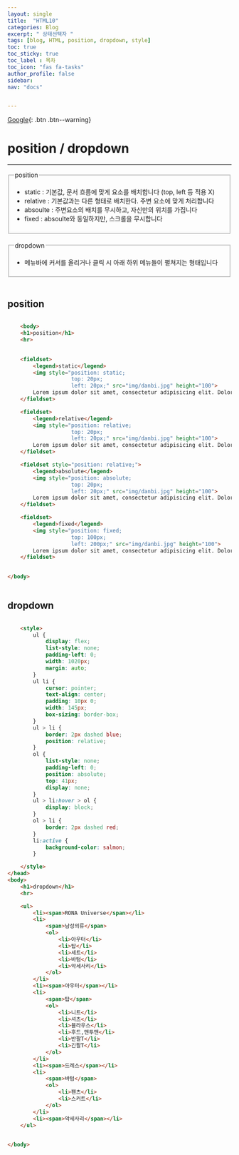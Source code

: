 ```yaml
---
layout: single
title:  "HTML10"
categories: Blog
excerpt: " 상태선택자 "
tags: [blog, HTML, position, dropdown, style]
toc: true
toc_sticky: true
toc_label : 목차
toc_icon: "fas fa-tasks"
author_profile: false
sidebar:
nav: "docs"


---
```

[Google](https://google.com){: .btn .btn--warning}


# position / dropdown

<hr>


<fieldset>
    <legend>position</legend>
    <ul>
        <li>static : 기본값, 문서 흐름에 맞게 요소를 배치합니다 (top, left 등 적용 X)</li>
        <li>relative : 기본값과는 다른 형태로 배치한다. 주변 요소에 맞게 처리합니다</li>
        <li>absoulte : 주변요소의 배치를 무시하고, 자신만의 위치를 가집니다</li>
        <li>fixed : absoulte와 동일하지만, 스크롤을 무시합니다</li>
    </ul>
</fieldset>
<br>
<fieldset>
    <legend>dropdown</legend>
    <ul>
        <li>
             메뉴바에 커서를 올리거나 클릭 시 아래 하위 메뉴들이 펼쳐지는 형태입니다
        </li>
    </ul>
</fieldset>
<br>


## position

```html

    <body>
    <h1>position</h1>
    <hr>
    

    <fieldset>
        <legend>static</legend>
        <img style="position: static;
                    top: 20px;
                    left: 20px;" src="img/danbi.jpg" height="100">
        Lorem ipsum dolor sit amet, consectetur adipisicing elit. Doloribus accusamus distinctio totam  Eaque mollitia rem esse eius ex animi!
    </fieldset>

    <fieldset>
        <legend>relative</legend>
        <img style="position: relative;
                    top: 20px;
                    left: 20px;" src="img/danbi.jpg" height="100">
        Lorem ipsum dolor sit amet, consectetur adipisicing elit. Doloribus accusamus distinctio totamEaque mollitia rem esse eius ex animi!
    </fieldset>

    <fieldset style="position: relative;">
        <legend>absolute</legend>
        <img style="position: absolute;
                    top: 20px;
                    left: 20px;" src="img/danbi.jpg" height="100">
        Lorem ipsum dolor sit amet, consectetur adipisicing elit. Doloribus accusamus distinctio totam Eaque mollitia rem esse eius ex animi!
    </fieldset>

    <fieldset>
        <legend>fixed</legend>
        <img style="position: fixed;
                    top: 100px;
                    left: 200px;" src="img/danbi.jpg" height="100">
        Lorem ipsum dolor sit amet, consectetur adipisicing elit. Doloribus accusamus distinctio totam Eaque mollitia rem esse eius ex animi!
    </fieldset>

    
</body>
 

```

## dropdown

```html

    <style>
        ul {
            display: flex;
            list-style: none;
            padding-left: 0;
            width: 1020px;
            margin: auto;
        }
        ul li {
            cursor: pointer;
            text-align: center;
            padding: 10px 0;
            width: 145px;
            box-sizing: border-box;
        }
        ul > li {
            border: 2px dashed blue;
            position: relative;
        }
        ol {
            list-style: none;
            padding-left: 0;
            position: absolute;
            top: 41px;
            display: none;
        }
        ul > li:hover > ol {
            display: block;
        }
        ol > li {
            border: 2px dashed red;
        }
        li:active {
            background-color: salmon;
        }

    </style>
</head>
<body>
    <h1>dropdown</h1>
    <hr>

    <ul>
        <li><span>RONA Universe</span></li>
        <li>
            <span>남성의류</span>
            <ol>
                <li>아우터</li>
                <li>탑</li>
                <li>세트</li>
                <li>바텀</li>
                <li>악세사리</li>
            </ol>
        </li>
        <li><span>아우터</span></li>
        <li>
            <span>탑</span>
            <ol>
                <li>니트</li>
                <li>셔츠</li>
                <li>블라우스</li>
                <li>후드,맨투맨</li>
                <li>반팔T</li>
                <li>긴팔T</li>
            </ol>
        </li>
        <li><span>드레스</span></li>
        <li>
            <span>바텀</span>
            <ol>
                <li>팬츠</li>
                <li>스커트</li>
            </ol>
        </li>
        <li><span>악세사리</span></li>
    </ul>

    
</body>

```